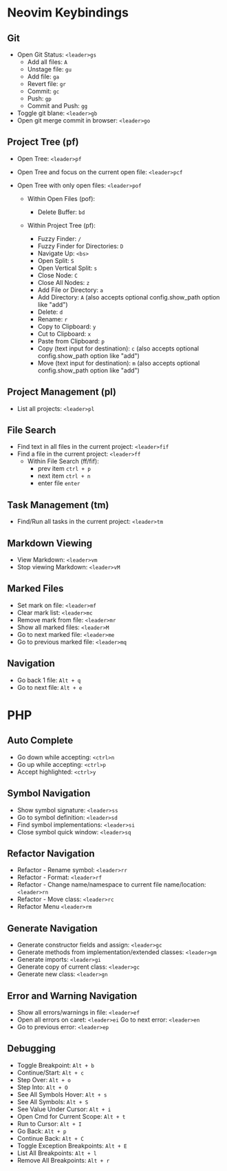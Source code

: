 # Neovim Keybindings

## Git
- Open Git Status: `<leader>gs`
  - Add all files: `A`
  - Unstage file: `gu`
  - Add file: `ga`
  - Revert file: `gr`
  - Commit: `gc`
  - Push: `gp`
  - Commit and Push: `gg`
- Toggle git blane: `<leader>gb`
- Open git merge commit in browser: `<leader>go`

## Project Tree (pf)
- Open Tree: `<leader>pf`
- Open Tree and focus on the current open file: `<leader>pcf`
- Open Tree with only open files: `<leader>pof`

  - Within Open Files (pof):
    - Delete Buffer: `bd`

  - Within Project Tree (pf):
    - Fuzzy Finder: `/`
    - Fuzzy Finder for Directories: `D`
    - Navigate Up: `<bs>`
    - Open Split: `S`
    - Open Vertical Split: `s`
    - Close Node: `C`
    - Close All Nodes: `z`
    - Add File or Directory: `a`
    - Add Directory: `A` (also accepts optional config.show_path option like "add")
    - Delete: `d`
    - Rename: `r`
    - Copy to Clipboard: `y`
    - Cut to Clipboard: `x`
    - Paste from Clipboard: `p`
    - Copy (text input for destination): `c` (also accepts optional config.show_path option like "add")
    - Move (text input for destination): `m` (also accepts optional config.show_path option like "add")

## Project Management (pl)
- List all projects: `<leader>pl`

## File Search
- Find text in all files in the current project: `<leader>fif`
- Find a file in the current project: `<leader>ff`
    - Within File Search (ff/fif):
        - prev item `ctrl + p`
        - next item `ctrl + n`
        - enter file `enter`

## Task Management (tm)
- Find/Run all tasks in the current project: `<leader>tm`

## Markdown Viewing
- View Markdown: `<leader>vm`
- Stop viewing Markdown: `<leader>vM`

## Marked Files
- Set mark on file: `<leader>mf`
- Clear mark list: `<leader>mc`
- Remove mark from file: `<leader>mr`
- Show all marked files: `<leader>M`
- Go to next marked file: `<leader>me`
- Go to previous marked file: `<leader>mq`

## Navigation
- Go back 1 file: `Alt + q`
- Go to next file: `Alt + e`

# PHP

## Auto Complete
- Go down while accepting: `<ctrl>n`
- Go up while accepting: `<ctrl>p`
- Accept highlighted: `<ctrl>y`

## Symbol Navigation
- Show symbol signature: `<leader>ss`
- Go to symbol definition: `<leader>sd`
- Find symbol implementations: `<leader>si`
- Close symbol quick window: `<leader>sq`

## Refactor Navigation
- Refactor - Rename symbol: `<leader>rr`
- Refactor - Format: `<leader>rf`
- Refactor - Change name/namespace to current file name/location: `<leader>rn`
- Refactor - Move class: `<leader>rc`
- Refactor Menu `<leader>rm`

## Generate Navigation
- Generate constructor fields and assign: `<leader>gc`
- Generate methods from implementation/extended classes: `<leader>gm`
- Generate imports: `<leader>gi`
- Generate copy of current class: `<leader>gc`
- Generate new class: `<leader>gn`

## Error and Warning Navigation
- Show all errors/warnings in file: `<leader>ef`
- Open all errors on caret: `<leader>ei`
 Go to next error: `<leader>en`
- Go to previous error: `<leader>ep`

## Debugging
- Toggle Breakpoint: `Alt + b`
- Continue/Start: `Alt + c`
- Step Over: `Alt + o`
- Step Into: `Alt + O`
- See All Symbols Hover: `Alt + s`
- See All Symbols: `Alt + S`
- See Value Under Cursor: `Alt + i`
- Open Cmd for Current Scope: `Alt + t`
- Run to Cursor: `Alt + I`
- Go Back: `Alt + p`
- Continue Back: `Alt + C`
- Toggle Exception Breakpoints: `Alt + E`
- List All Breakpoints: `Alt + l`
- Remove All Breakpoints: `Alt + r`

